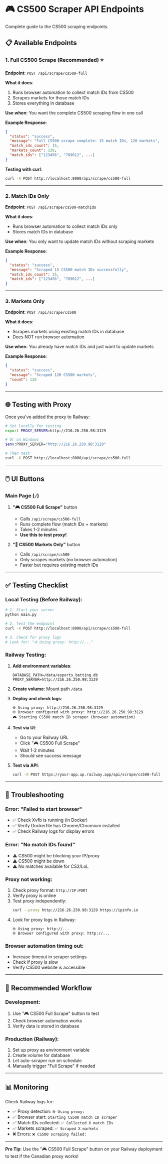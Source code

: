 # 🎮 CS500 Scraper API Endpoints

Complete guide to the CS500 scraping endpoints.

## 📋 Available Endpoints

### 1. **Full CS500 Scrape** (Recommended) ⭐

**Endpoint**: `POST /api/scrape/cs500-full`

**What it does**:

1. Runs browser automation to collect match IDs from CS500
2. Scrapes markets for those match IDs
3. Stores everything in database

**Use when**: You want the complete CS500 scraping flow in one call

**Example Response**:

```json
{
  "status": "success",
  "message": "Full CS500 scrape complete: 15 match IDs, 120 markets",
  "match_ids_count": 15,
  "markets_count": 120,
  "match_ids": ["123456", "789012", ...]
}
```

**Testing with curl**:

```bash
curl -X POST http://localhost:8000/api/scrape/cs500-full
```

---

### 2. **Match IDs Only**

**Endpoint**: `POST /api/scrape/cs500-matchids`

**What it does**:

- Runs browser automation to collect match IDs only
- Stores match IDs in database

**Use when**: You only want to update match IDs without scraping markets

**Example Response**:

```json
{
  "status": "success",
  "message": "Scraped 15 CS500 match IDs successfully",
  "match_ids_count": 15,
  "match_ids": ["123456", "789012", ...]
}
```

---

### 3. **Markets Only**

**Endpoint**: `POST /api/scrape/cs500`

**What it does**:

- Scrapes markets using existing match IDs in database
- Does NOT run browser automation

**Use when**: You already have match IDs and just want to update markets

**Example Response**:

```json
{
  "status": "success",
  "message": "Scraped 120 CS500 markets",
  "count": 120
}
```

---

## 🌐 Testing with Proxy

Once you've added the proxy to Railway:

```bash
# Set locally for testing
export PROXY_SERVER=http://216.26.250.98:3129

# Or on Windows
$env:PROXY_SERVER="http://216.26.250.98:3129"

# Then test
curl -X POST http://localhost:8000/api/scrape/cs500-full
```

---

## 🖱️ UI Buttons

### Main Page (`/`)

1. **"🎮 CS500 Full Scrape"** button

   - Calls `/api/scrape/cs500-full`
   - Runs complete flow (match IDs + markets)
   - Takes 1-2 minutes
   - **Use this to test proxy!**

2. **"📝 CS500 Markets Only"** button
   - Calls `/api/scrape/cs500`
   - Only scrapes markets (no browser automation)
   - Faster but requires existing match IDs

---

## ✅ Testing Checklist

### Local Testing (Before Railway):

```bash
# 1. Start your server
python main.py

# 2. Test the endpoint
curl -X POST http://localhost:8000/api/scrape/cs500-full

# 3. Check for proxy logs
# Look for: "🌐 Using proxy: http://..."
```

### Railway Testing:

1. **Add environment variables**:

   ```
   DATABASE_PATH=/data/esports_betting.db
   PROXY_SERVER=http://216.26.250.98:3129
   ```

2. **Create volume**: Mount path `/data`

3. **Deploy and check logs**:

   ```
   🌐 Using proxy: http://216.26.250.98:3129
   🌐 Browser configured with proxy: http://216.26.250.98:3129
   🎮 Starting CS500 match ID scraper (browser automation)
   ```

4. **Test via UI**:

   - Go to your Railway URL
   - Click "🎮 CS500 Full Scrape"
   - Wait 1-2 minutes
   - Should see success message

5. **Test via API**:
   ```bash
   curl -X POST https://your-app.up.railway.app/api/scrape/cs500-full
   ```

---

## 🐛 Troubleshooting

### Error: "Failed to start browser"

- ✅ Check Xvfb is running (in Docker)
- ✅ Verify Dockerfile has Chrome/Chromium installed
- ✅ Check Railway logs for display errors

### Error: "No match IDs found"

- ⚠️ CS500 might be blocking your IP/proxy
- ⚠️ CS500 might be down
- ⚠️ No matches available for CS2/LoL

### Proxy not working:

1. Check proxy format: `http://IP:PORT`
2. Verify proxy is online
3. Test proxy independently:
   ```bash
   curl --proxy http://216.26.250.98:3129 https://ipinfo.io
   ```
4. Look for proxy logs in Railway:
   ```
   🌐 Using proxy: http://...
   🌐 Browser configured with proxy: http://...
   ```

### Browser automation timing out:

- Increase timeout in scraper settings
- Check if proxy is slow
- Verify CS500 website is accessible

---

## 🎯 Recommended Workflow

### Development:

1. Use "🎮 CS500 Full Scrape" button to test
2. Check browser automation works
3. Verify data is stored in database

### Production (Railway):

1. Set up proxy as environment variable
2. Create volume for database
3. Let auto-scraper run on schedule
4. Manually trigger "Full Scrape" if needed

---

## 📊 Monitoring

Check Railway logs for:

- ✅ Proxy detection: `🌐 Using proxy:`
- ✅ Browser start: `Starting CS500 match ID scraper`
- ✅ Match IDs collected: `✅ Collected X match IDs`
- ✅ Markets scraped: `✅ Scraped X markets`
- ❌ Errors: `❌ CS500 scraping failed:`

---

**Pro Tip**: Use the "🎮 CS500 Full Scrape" button on your Railway deployment to test if the Canadian proxy works!
